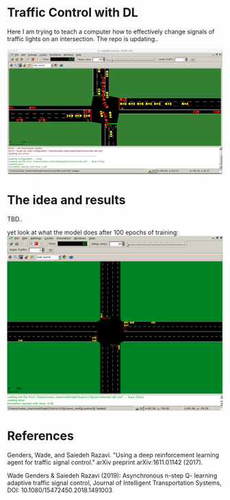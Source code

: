 # Traffic Control with DL
Here I am trying to teach a computer how to effectively change signals of traffic lights on an intersection. The repo is updating..

![SUMO](./img/intersection.jpg)

# The idea and results
TBD..

yet look at what the model does after 100 epochs of training:
![sumo undertrained](./img/intersection_undertrained.gif)

# References
Genders, Wade, and Saiedeh Razavi. "Using a deep reinforcement learning agent for traffic signal control." arXiv preprint arXiv:1611.01142 (2017).


Wade Genders & Saiedeh Razavi (2019): Asynchronous n-step Q- learning adaptive traffic signal control, Journal of Intelligent Transportation Systems, DOI: 10.1080/15472450.2018.1491003
